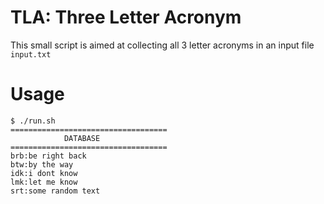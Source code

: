 # TLA: Three Letter Acronym

This small script is aimed at collecting all 3 letter acronyms 
in an input file `input.txt` 

# Usage

```
$ ./run.sh
===================================
            DATABASE
===================================
brb:be right back
btw:by the way
idk:i dont know
lmk:let me know
srt:some random text
```
